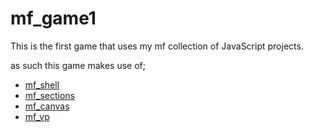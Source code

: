# mf_game1

This is the first game that uses my mf collection of JavaScript projects.

as such this game makes use of;
* [mf_shell](https://github.com/dustinpfister/mf_shell)
* [mf_sections](https://github.com/dustinpfister/mf_sections)
* [mf_canvas](https://github.com/dustinpfister/mf_canvas)
* [mf_vp](https://github.com/dustinpfister/mf_vp)